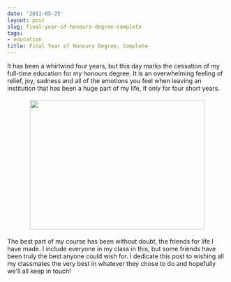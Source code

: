 ```yaml
---
date: '2011-05-25'
layout: post
slug: final-year-of-honours-degree-complete
tags:
- education
title: Final Year of Honours Degree, Complete
---
```


It has been a whirlwind four years, but this day marks the cessation 
of my full-time education for my honours degree. It is an overwhelming 
feeling of relief, joy, sadness and all of the emotions you feel when 
leaving an institution that has been a huge part of my life, if only for 
four short years.

<center><a href="https://picasaweb.google.com/102276623719467794879/BloggerPictures?authkey=Gv1sRgCMSGwsXrra72MQ#5604530193920577826"><img border="0" height="296" src="http://lh6.ggpht.com/_Wq0iRacWX8o/TcdKhG2WUSI/AAAAAAAAAoo/TOqP7IlgyYg/s400/0.jpg" style="margin-bottom: 5px; margin-left: 5px; margin-right: 5px; margin-top: 5px;" width="400" /></a>
</center>

The best part of my course has been without doubt, the friends for life I have made. 
I include everyone in my class in this, but some friends have been truly the 
best anyone could wish for. I dedicate this post to wishing all my classmates 
the very best in whatever they chose to do and hopefully we'll all keep in touch!